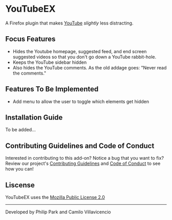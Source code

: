 # YouTubeEX

A Firefox plugin that makes [YouTube](https://youtube.com) *slightly* less distracting.

## Focus Features
* Hides the Youtube homepage, suggested feed, and end screen suggested videos so that you don't go down a YouTube rabbit-hole.
* Keeps the YouTube sidebar hidden
* Also hides the YouTube comments. As the old addage goes: "Never read the comments."


## Features To Be Implemented
* Add menu to allow the user to toggle which elements get hidden

## Installation Guide

To be added...

## Contributing Guidelines and Code of Conduct
Interested in contributing to this add-on? Notice a bug that you want to fix? Review our project's [Contributing Guidelines](CONTRIBUTING.md) and [Code of Conduct](CODE_OF_CONDUCT.md) to see how you can!

## Liscense
YouTubeEX uses the [Mozilla Public License 2.0](LICENSE)

---

Developed by Philip Park and Camilo Villavicencio
